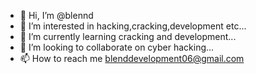 - 👋 Hi, I’m @blennd
- 👀 I’m interested in hacking,cracking,development etc...
- 🌱 I’m currently learning cracking and development...
- 💞️ I’m looking to collaborate on cyber hacking...
- 📫 How to reach me blenddevelopment06@gmail.com

<!---
bldxx/bldxx is a ✨ special ✨ repository because its `README.md` (this file) appears on your GitHub profile.
You can click the Preview link to take a look at your changes.
--->
